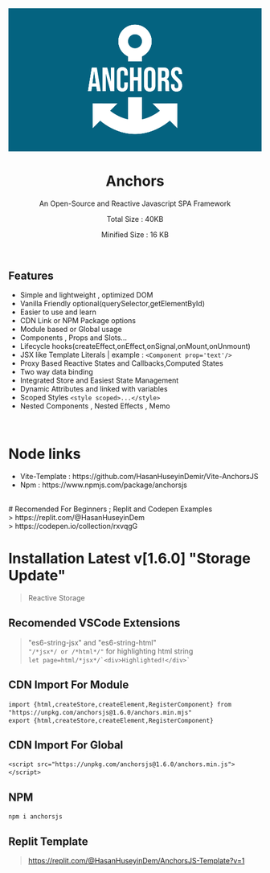 <div>

<div align="center">
<img width="600px" src="https://github.com/HasanHuseyinDemir/Anchors-Framework/blob/master/Images/new/logo-color.png">
<h1 align="center">Anchors</h1>
<p align="center">An Open-Source and Reactive Javascript SPA Framework</p>
<p align="center">Total Size : 40KB</p>
<p align="center">Minified Size : 16 KB</p>
</div>
<br>

## Features

- Simple and lightweight , optimized DOM
- Vanilla Friendly optional(querySelector,getElementById)
- Easier to use and learn
- CDN Link or NPM Package options
- Module based or Global usage
- Components , Props and Slots...
- Lifecycle hooks(createEffect,onEffect,onSignal,onMount,onUnmount)
- JSX like Template Literals | example : `<Component prop='text'/>`
- Proxy Based Reactive States and Callbacks,Computed States
- Two way data binding
- Integrated Store and Easiest State Management
- Dynamic Attributes and linked with variables
- Scoped Styles `<style scoped>...</style>`
- Nested Components , Nested Effects , Memo
<br>

# Node links
<ul>
<li>Vite-Template : https://github.com/HasanHuseyinDemir/Vite-AnchorsJS</li>
<li> Npm : https://www.npmjs.com/package/anchorsjs</li>
</ul>
<br>
# Recomended For Beginners ; Replit and Codepen Examples<br>
> https://replit.com/@HasanHuseyinDem <br>
> https://codepen.io/collection/rxvqgG

# Installation Latest v[1.6.0] "Storage Update"
> Reactive Storage 
  
## Recomended VSCode Extensions
> "es6-string-jsx" and "es6-string-html"<br>
```"/*jsx*/ or /*html*/"``` for highlighting html string<br>
``` let page=html/*jsx*/`<div>Highlighted!</div>` ```

## CDN Import For Module
```
import {html,createStore,createElement,RegisterComponent} from "https://unpkg.com/anchorsjs@1.6.0/anchors.min.mjs"
export {html,createStore,createElement,RegisterComponent}
```

## CDN Import For Global 
```
<script src="https://unpkg.com/anchorsjs@1.6.0/anchors.min.js"></script>
```

## NPM
```
npm i anchorsjs
```


## Replit Template
> https://replit.com/@HasanHuseyinDem/AnchorsJS-Template?v=1
